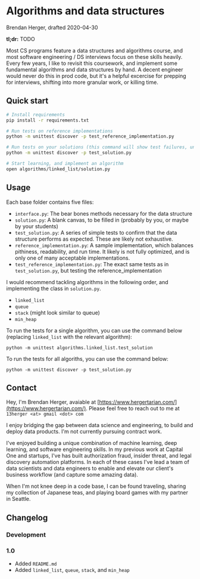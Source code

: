 # Algorithms and data structures

Brendan Herger, drafted 2020-04-30

**tl;dr:** TODO

Most CS programs feature a data structures and algorithms course, and most software engineering / DS interviews focus 
on these skills heavily. Every few years, I like to revisit this coursework, and implement some fundamental algorithms 
and data structures by hand. A decent engineer would never do this in prod code, but it's a helpful excercise for 
prepping for interviews, shifting into more granular work, or killing time.  

## Quick start

```bash
# Install requirements
pip install -r requirements.txt

# Run tests on reference implementations
python -m unittest discover -p test_reference_implementation.py

# Run tests on your solutions (this command will show test failures, until solutions are implemented)
python -m unittest discover -p test_solution.py

# Start learning, and implement an algorithm
open algorithms/linked_list/solution.py
```

## Usage

Each base folder contains five files:

 - `interface.py`: The bear bones methods necessary for the data structure
 - `solution.py`: A blank canvas, to be filled in (probably by you, or maybe by your students)
 - `test_solution.py`: A series of simple tests to confirm that the data structure performs as expected. These are likely not exhaustive. 
 - `reference_implementation.py`: A sample implementation, which balances pithiness, readability, and run time. It likely is not fully optimized, and is only one of many acceptable implementations.
 - `test_reference_implementation.py`: The exact same tests as in `test_solution.py`, but testing the reference_implementation
 
I would recommend tackling algorithms in the following order, and implementing the class in `solution.py`. 

 - `linked_list`
 - `queue`
 - `stack` (might look similar to queue)
 - `min_heap`

To run the tests for a single algorithm, you can use the command below (replacing `linked_list` with the relevant algorithm): 
```commandline
python -m unittest algorithms.linked_list.test_solution
```

To run the tests for all algoriths, you can use the command below:
```commandline
python -m unittest discover -p test_solution.py
```


## Contact

Hey, I'm Brendan Herger, avaiable at [https://www.hergertarian.com/](https://www.hergertarian.com/). Please feel free 
to reach out to me at `13herger <at> gmail <dot> com`

I enjoy bridging the gap between data science and engineering, to build and 
deploy data products. I'm not currently pursuing contract work. 

I've enjoyed building a unique combination of machine learning, deep learning, and software engineering skills. In my 
previous work at Capital One and startups, I've has built authorization fraud, insider threat, and legal discovery 
automation platforms. In each of these cases I've lead a team of data scientists and data engineers to enable and 
elevate our client's business workflow (and capture some amazing data).

When I'm not knee deep in a code base, I can be found traveling, sharing my collection of Japanese teas, and playing 
board games with my partner in Seattle. 

## Changelog

### Development

### 1.0

 - Added `README.md`
 - Added `linked_list`, `queue`, `stack`, and `min_heap`
